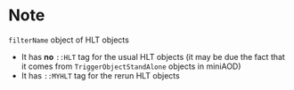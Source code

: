 # Note

```filterName``` object of HLT objects

* It has **no** ```::HLT``` tag for the usual HLT objects (it may be due the fact that it comes from ```TriggerObjectStandAlone``` objects in miniAOD)
* It has ```::MYHLT``` tag for the rerun HLT objects



